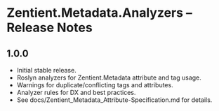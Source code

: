 # Zentient.Metadata.Analyzers – Release Notes

## 1.0.0
- Initial stable release.
- Roslyn analyzers for Zentient.Metadata attribute and tag usage.
- Warnings for duplicate/conflicting tags and attributes.
- Analyzer rules for DX and best practices.
- See docs/Zentient_Metadata_Attribute-Specification.md for details.
